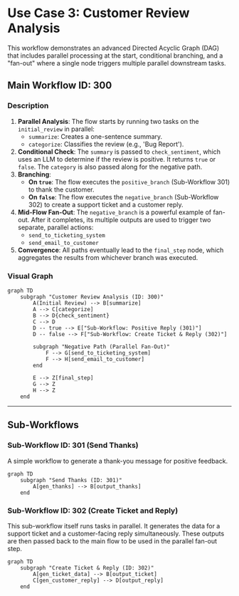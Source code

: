 # Use Case 3: Customer Review Analysis

This workflow demonstrates an advanced Directed Acyclic Graph (DAG) that includes parallel processing at the start, conditional branching, and a "fan-out" where a single node triggers multiple parallel downstream tasks.

## Main Workflow ID: 300

### Description

1. **Parallel Analysis**: The flow starts by running two tasks on the `initial_review` in parallel:
    - `summarize`: Creates a one-sentence summary.
    - `categorize`: Classifies the review (e.g., 'Bug Report').
2. **Conditional Check**: The `summary` is passed to `check_sentiment`, which uses an LLM to determine if the review is positive. It returns `true` or `false`. The `category` is also passed along for the negative path.
3. **Branching**:
    - **On `true`**: The flow executes the `positive_branch` (Sub-Workflow 301) to thank the customer.
    - **On `false`**: The flow executes the `negative_branch` (Sub-Workflow 302) to create a support ticket and a customer reply.
4. **Mid-Flow Fan-Out**: The `negative_branch` is a powerful example of fan-out. After it completes, its multiple outputs are used to trigger two separate, parallel actions:
    - `send_to_ticketing_system`
    - `send_email_to_customer`
5. **Convergence**: All paths eventually lead to the `final_step` node, which aggregates the results from whichever branch was executed.

### Visual Graph

```mermaid
graph TD
    subgraph "Customer Review Analysis (ID: 300)"
        A(Initial Review) --> B[summarize]
        A --> C[categorize]
        B --> D{check_sentiment}
        C --> D
        D -- true --> E["Sub-Workflow: Positive Reply (301)"]
        D -- false --> F["Sub-Workflow: Create Ticket & Reply (302)"]

        subgraph "Negative Path (Parallel Fan-Out)"
            F --> G[send_to_ticketing_system]
            F --> H[send_email_to_customer]
        end

        E --> Z[final_step]
        G --> Z
        H --> Z
    end
```

---

## Sub-Workflows

### Sub-Workflow ID: 301 (Send Thanks)

A simple workflow to generate a thank-you message for positive feedback.

```mermaid
graph TD
    subgraph "Send Thanks (ID: 301)"
        A[gen_thanks] --> B[output_thanks]
    end
```

### Sub-Workflow ID: 302 (Create Ticket and Reply)

This sub-workflow itself runs tasks in parallel. It generates the data for a support ticket and a customer-facing reply simultaneously. These outputs are then passed back to the main flow to be used in the parallel fan-out step.

```mermaid
graph TD
    subgraph "Create Ticket & Reply (ID: 302)"
        A[gen_ticket_data] --> B[output_ticket]
        C[gen_customer_reply] --> D[output_reply]
    end
```

```

